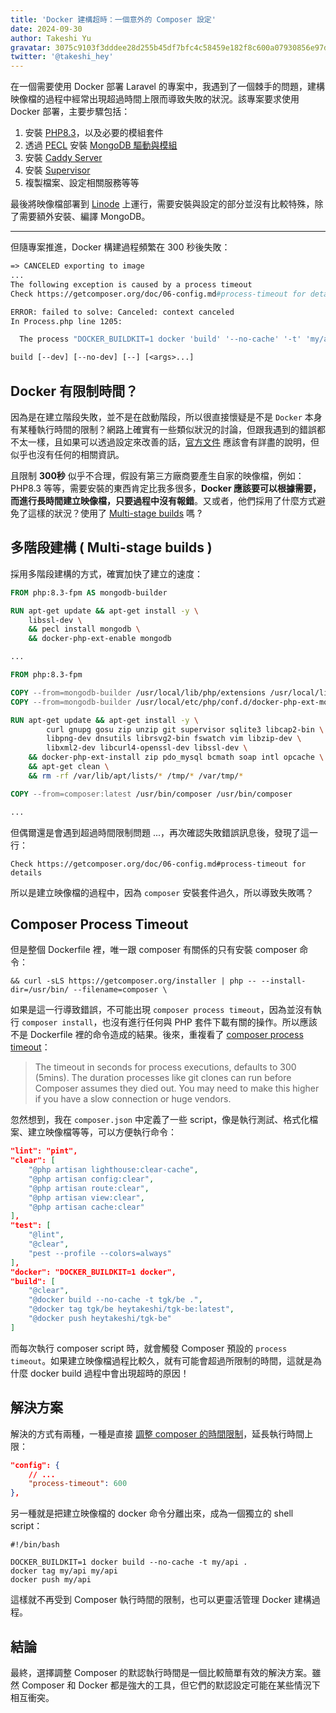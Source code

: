```yaml
---
title: 'Docker 建構超時：一個意外的 Composer 設定'
date: 2024-09-30
author: Takeshi Yu
gravatar: 3075c9103f3dddee28d255b45df7bfc4c58459e182f8c600a07930856e97dc39
twitter: '@takeshi_hey'
---
```


在一個需要使用 Docker 部署 Laravel 的專案中，我遇到了一個棘手的問題，建構映像檔的過程中經常出現超過時間上限而導致失敗的狀況。該專案要求使用 Docker 部署，主要步驟包括：

1. 安裝 [PHP8.3](https://www.php.net/releases/8.3/en.php)，以及必要的模組套件
3. 透過 [PECL](https://pecl.php.net) 安裝 [MongoDB 驅動與模組](https://www.mongodb.com/docs/drivers/php-drivers/)
4. 安裝 [Caddy Server](https://caddyserver.com)
5. 安裝 [Supervisor](http://supervisord.org)
6. 複製檔案、設定相關服務等等

最後將映像檔部署到 [Linode](https://www.linode.com) 上運行，需要安裝與設定的部分並沒有比較特殊，除了需要額外安裝、編譯 MongoDB。

---

但隨專案推進，Docker 構建過程頻繁在 300 秒後失敗：

```dockerfile
=> CANCELED exporting to image                                                                                       37.6s
...
The following exception is caused by a process timeout
Check https://getcomposer.org/doc/06-config.md#process-timeout for details

ERROR: failed to solve: Canceled: context canceled
In Process.php line 1205:

  The process "DOCKER_BUILDKIT=1 docker 'build' '--no-cache' '-t' 'my/api' '.'" exceeded the timeout of 300 seconds.

build [--dev] [--no-dev] [--] [<args>...]
```

## Docker 有限制時間？

因為是在建立階段失敗，並不是在啟動階段，所以很直接懷疑是不是 `Docker` 本身有某種執行時間的限制？網路上確實有一些類似狀況的討論，但跟我遇到的錯誤都不太一樣，且如果可以透過設定來改善的話，[官方文件](https://docs.docker.com/get-started/) 應該會有詳盡的說明，但似乎也沒有任何的相關資訊。

且限制 **300秒** 似乎不合理，假設有第三方廠商要產生自家的映像檔，例如：PHP8.3 等等，需要安裝的東西肯定比我多很多，**Docker 應該要可以根據需要，而進行長時間建立映像檔，只要過程中沒有報錯**。又或者，他們採用了什麼方式避免了這樣的狀況？使用了 [Multi-stage builds](https://docs.docker.com/build/building/multi-stage/) 嗎 ?

## 多階段建構 ( Multi-stage builds )

採用多階段建構的方式，確實加快了建立的速度：

```dockerfile
FROM php:8.3-fpm AS mongodb-builder

RUN apt-get update && apt-get install -y \
    libssl-dev \
    && pecl install mongodb \
    && docker-php-ext-enable mongodb

...

FROM php:8.3-fpm

COPY --from=mongodb-builder /usr/local/lib/php/extensions /usr/local/lib/php/extensions
COPY --from=mongodb-builder /usr/local/etc/php/conf.d/docker-php-ext-mongodb.ini /usr/local/etc/php/conf.d/

RUN apt-get update && apt-get install -y \
        curl gnupg gosu zip unzip git supervisor sqlite3 libcap2-bin \
        libpng-dev dnsutils librsvg2-bin fswatch vim libzip-dev \
        libxml2-dev libcurl4-openssl-dev libssl-dev \
    && docker-php-ext-install zip pdo_mysql bcmath soap intl opcache \
    && apt-get clean \
    && rm -rf /var/lib/apt/lists/* /tmp/* /var/tmp/*

COPY --from=composer:latest /usr/bin/composer /usr/bin/composer

...
```
但偶爾還是會遇到超過時間限制問題 ...，再次確認失敗錯誤訊息後，發現了這一行：

```shell
Check https://getcomposer.org/doc/06-config.md#process-timeout for details
```

所以是建立映像檔的過程中，因為 `composer` 安裝套件過久，所以導致失敗嗎？

## Composer Process Timeout

但是整個 Dockerfile 裡，唯一跟 composer 有關係的只有安裝 composer 命令：

```shell
&& curl -sLS https://getcomposer.org/installer | php -- --install-dir=/usr/bin/ --filename=composer \
```

如果是這一行導致錯誤，不可能出現 `composer process timeout`，因為並沒有執行 `composer install`，也沒有進行任何與 PHP 套件下載有關的操作。所以應該不是 Dockerfile 裡的命令造成的結果。後來，重複看了 [composer process timeout](https://getcomposer.org/doc/06-config.md#process-timeout)：

> The timeout in seconds for process executions, defaults to 300 (5mins). The duration processes like git clones can run before Composer assumes they died out. You may need to make this higher if you have a slow connection or huge vendors.

忽然想到，我在 `composer.json` 中定義了一些 script，像是執行測試、格式化檔案、建立映像檔等等，可以方便執行命令：

```json
"lint": "pint",
"clear": [
    "@php artisan lighthouse:clear-cache",
    "@php artisan config:clear",
    "@php artisan route:clear",
    "@php artisan view:clear",
    "@php artisan cache:clear"
],
"test": [
    "@lint",
    "@clear",
    "pest --profile --colors=always"
],
"docker": "DOCKER_BUILDKIT=1 docker",
"build": [
    "@clear",
    "@docker build --no-cache -t tgk/be .",
    "@docker tag tgk/be heytakeshi/tgk-be:latest",
    "@docker push heytakeshi/tgk-be"
]
```

而每次執行 composer script 時，就會觸發 Composer 預設的 `process timeout`。如果建立映像檔過程比較久，就有可能會超過所限制的時間，這就是為什麼 docker build 過程中會出現超時的原因！

## 解決方案

解決的方式有兩種，一種是直接 [調整 composer 的時間限制](https://getcomposer.org/doc/articles/scripts.md#managing-the-process-timeout)，延長執行時間上限：

```json
"config": {
    // ...
    "process-timeout": 600
},
```
另一種就是把建立映像檔的 docker 命令分離出來，成為一個獨立的 shell script：

```shell
#!/bin/bash

DOCKER_BUILDKIT=1 docker build --no-cache -t my/api .
docker tag my/api my/api
docker push my/api
```

這樣就不再受到 Composer 執行時間的限制，也可以更靈活管理 Docker 建構過程。

## 結論

最終，選擇調整 Composer 的默認執行時間是一個比較簡單有效的解決方案。雖然 Composer 和 Docker 都是強大的工具，但它們的默認設定可能在某些情況下相互衝突。
